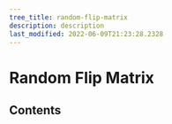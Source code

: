 ```yaml
---
tree_title: random-flip-matrix
description: description
last_modified: 2022-06-09T21:23:28.2328
---
```


# Random Flip Matrix

## Contents
